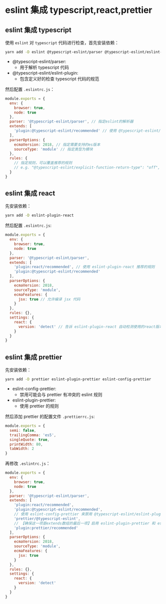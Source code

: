 # eslint 集成 typescript,react,prettier

## eslint 集成 typescript

使用 `eslint` 对 `typescript` 代码进行检查，首先安装依赖：

```sh
yarn add -D eslint @typescript-eslint/parser @typescript-eslint/eslint-plugin
```

- @typescript-eslint/parser:
  - 用于解析 typescript 代码
- @typescript-eslint/eslint-plugin:
  - 包含定义好的检查 typescript 代码的规范

然后配置 `.eslintrc.js`：

```js
module.exports = {
  env: {
    browser: true,
    node: true
  },
  parser: '@typescript-eslint/parser', // 指定eslint的解析器
  extends: [
    'plugin:@typescript-eslint/recommended' // 使用 @typescript-eslint/eslint-plugin 推荐的规则
  ],
  parserOptions: {
    ecmaVersion: 2018, // 指定需要支持的es版本
    sourceType: 'module' // 指定类型为模块
  },
  rules: {
    // 指定规则，可以覆盖推荐的规则
    // e.g. "@typescript-eslint/explicit-function-return-type": "off",
  }
}
```

## eslint 集成 react

先安装依赖：

```sh
yarn add -D eslint-plugin-react
```

然后配置 `.eslintrc.js`:

```js
module.exports = {
  env: {
    browser: true,
    node: true
  },
  parser: '@typescript-eslint/parser',
  extends: [
    'plugin:react/recommended', // 使用 eslint-plugin-react 推荐的规则
    'plugin:@typescript-eslint/recommended'
  ],
  parserOptions: {
    ecmaVersion: 2018,
    sourceType: 'module',
    ecmaFeatures: {
      jsx: true // 允许编译 jsx 代码
    }
  },
  rules: {},
  settings: {
    react: {
      version: 'detect' // 告诉 eslint-plugin-react 自动检测使用的react版本
    }
  }
}
```

## eslint 集成 prettier

先安装依赖：

```sh
yarn add -D prettier eslint-plugin-prettier eslint-config-prettier
```

- eslint-config-prettier:
  - 禁用可能会与 prettier 有冲突的 eslint 规则
- eslint-plugin-prettier:
  - 使用 prettier 的规则

然后添加 prettier 的配置文件 `.prettierrc.js`:

```js
module.exports = {
  semi: false,
  trailingComma: 'es5',
  singleQuote: true,
  printWidth: 80,
  tabWidth: 2
}
```

再修改 `.eslintrc.js`：

```js
module.exports = {
  env: {
    browser: true,
    node: true
  },
  parser: '@typescript-eslint/parser',
  extends: [
    'plugin:react/recommended',
    'plugin:@typescript-eslint/recommended',
    // 使用 eslint-config-prettier 来禁用 @typescript-eslint/eslint-plugin 中可能与prettier冲突的规则
    'prettier/@typescript-eslint', 
    // 【确保这一项是extends数组的最后一项】启用 eslint-plugin-prettier 和 eslint-config-prettier。这会将prettier错误作为eslint错误来显示
    'plugin:prettier/recommended' 
  ],
  parserOptions: {
    ecmaVersion: 2018,
    sourceType: 'module',
    ecmaFeatures: {
      jsx: true
    }
  },
  rules: {},
  settings: {
    react: {
      version: 'detect'
    }
  }
}
```
